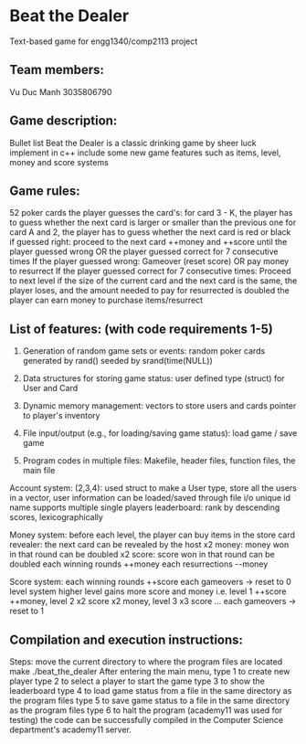 Beat the Dealer
=====================
Text-based game for engg1340/comp2113 project

Team members:
-----------------------

Vu Duc Manh 3035806790

Game description:
----------------------
  Bullet list Beat the Dealer is a classic drinking game by sheer luck
  implement in c++
  include some new game features such as items, level, money and score systems

Game rules:
---------------------
  52 poker cards 
  the player guesses the card's:
  for card 3 - K, the player has to guess whether the next card is larger or smaller than the previous one
  for card A and 2, the player has to guess whether the next card is red or black
  if guessed right:
  proceed to the next card
  ++money and ++score
  until the player guessed wrong OR the player guessed correct for 7 consecutive times
  If the player guessed wrong:
  Gameover (reset score) OR pay money to resurrect
  If the player guessed correct for 7 consecutive times:
  Proceed to next level
  if the size of the current card and the next card is the same, the player loses, and the amount needed to pay for resurrected is doubled
  the player can earn money to purchase items/resurrect


List of features: (with code requirements 1-5)
------------------------------------------------------
1. Generation of random game sets or events:
    random poker cards generated by rand() seeded by srand(time(NULL))
2. Data structures for storing game status:
  user defined type (struct) for User and Card
3. Dynamic memory management:
  vectors to store users and cards
  pointer to player's inventory

4. File input/output (e.g., for loading/saving game status):
  load game / save game
5. Program codes in multiple files:
  Makefile, header files, function files, the main file

Account system:
  (2,3,4): used struct to make a User type, store all the users in a vector, user information can be loaded/saved through file i/o
  unique id name
  supports multiple single players
  leaderboard: rank by descending scores, lexicographically

Money system:
  before each level, the player can buy items in the store
  card revealer: the next card can be revealed by the host
  x2 money: money won in that round can be doubled
  x2 score: score won in that round can be doubled
  each winning rounds ++money
  each resurrections --money

Score system:
  each winning rounds ++score
  each gameovers -> reset to 0
  level system
  higher level gains more score and money
  i.e. level 1 ++score ++money, level 2 x2 score x2 money, level 3 x3 score ...
  each gameovers -> reset to 1

Compilation and execution instructions:
----------------------------------------------------
 Steps:
  move the current directory to where the program files are located
  make
  ./beat_the_dealer
  After entering the main menu, type 1 to create new player
   type 2 to select a player to start the game
   type 3 to show the leaderboard
   type 4 to load game status from a file in the same directory as the program files
   type 5 to save game status to a file in the same directory as the program files
   type 6 to halt the program
   (academy11 was used for testing) the code can be successfully compiled in the Computer Science department's academy11 server.
